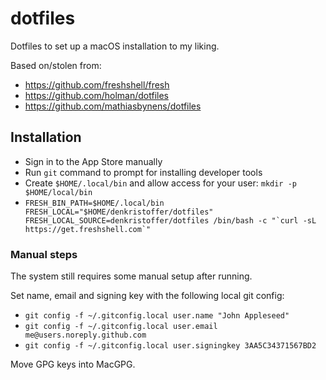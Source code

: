 # dotfiles

Dotfiles to set up a macOS installation to my liking.

Based on/stolen from:

- https://github.com/freshshell/fresh
- https://github.com/holman/dotfiles
- https://github.com/mathiasbynens/dotfiles

## Installation

- Sign in to the App Store manually
- Run `git` command to prompt for installing developer tools
- Create `$HOME/.local/bin` and allow access for your user: `mkdir -p $HOME/local/bin`
- `` FRESH_BIN_PATH=$HOME/.local/bin FRESH_LOCAL="$HOME/denkristoffer/dotfiles" FRESH_LOCAL_SOURCE=denkristoffer/dotfiles /bin/bash -c "`curl -sL https://get.freshshell.com`" ``

### Manual steps

The system still requires some manual setup after running.

Set name, email and signing key with the following local git config:

- `git config -f ~/.gitconfig.local user.name "John Appleseed"`
- `git config -f ~/.gitconfig.local user.email me@users.noreply.github.com`
- `git config -f ~/.gitconfig.local user.signingkey 3AA5C34371567BD2`

Move GPG keys into MacGPG.
